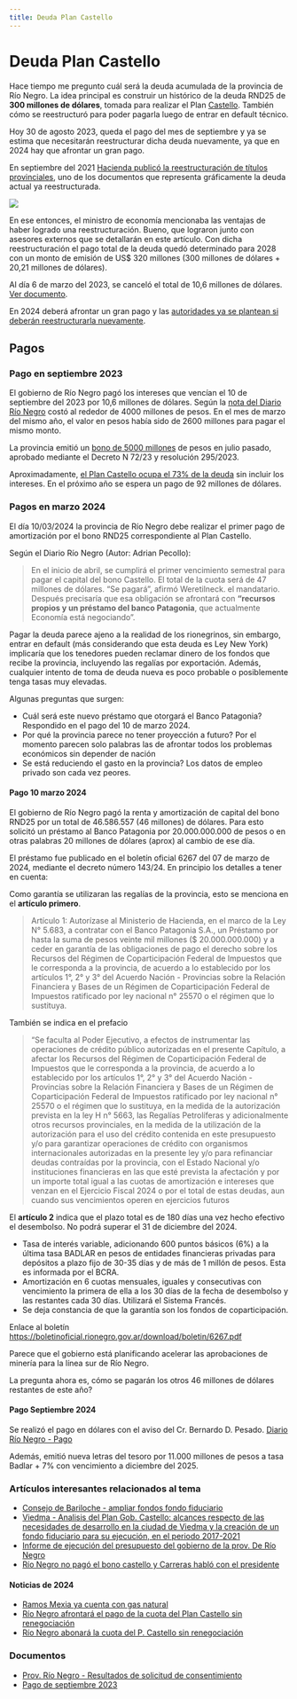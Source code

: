 ```yaml
---
title: Deuda Plan Castello
---
```

# Deuda Plan Castello

Hace tiempo me pregunto cuál será la deuda acumulada de la provincia de Río Negro. La idea principal es construir un histórico de la deuda RND25 de **300 millones de dólares**, tomada para realizar el Plan [Castello](https://es.wikipedia.org/wiki/Edgardo_Castello). También cómo se reestructuró para poder pagarla luego de entrar en default técnico.

Hoy 30 de agosto 2023, queda el pago del mes de septiembre y ya se estima que necesitarán reestructurar dicha deuda nuevamente, ya que en 2024 hay que afrontar un gran pago.

En septiembre del 2021 [Hacienda publicó la reestructuración de títulos provinciales](https://www.economia.gob.ar/dnap/deuda/bonos/Reestructuraci%C3%B3n%20T%C3%ADtulos%20Provinciales%20(septiembre).pdf), uno de los documentos que representa gráficamente la deuda actual ya reestructurada.

![](https://imgur.com/CswycVo.png)

En ese entonces, el ministro de economía mencionaba las ventajas de haber logrado una reestructuración. Bueno, que lograron junto con asesores externos que se detallarán en este artículo. Con dicha reestructuración el pago total de la deuda quedó determinado para 2028 con un monto de emisión de US$ 320 millones (300 millones de dólares + 20,21 millones de dólares).

Al día 6 de marzo del 2023, se canceló el total de 10,6 millones de dólares. [Ver documento](https://ws.bolsar.info/descarga/pdf/422848.pdf).

En 2024 deberá afrontar un gran pago y las [autoridades ya se plantean si deberán reestructurarla nuevamente](https://www.rionegro.com.ar/politica/piensan-en-otra-refinanciacion-de-pagos-del-plan-castello-en-rio-negro-2802514/).

## Pagos
### Pago en septiembre 2023
El gobierno de Río Negro pagó los intereses que vencían el 10 de septiembre del 2023 por 10,6 millones de dólares. Según la [nota del Diario Río Negro](https://www.rionegro.com.ar/politica/rio-negro-ya-giro-4-000-millones-para-la-cuota-de-intereses-del-plan-castello-3129550/) costó al rededor de 4000 millones de pesos. En el mes de marzo del mismo año, el valor en pesos había sido de 2600 millones para pagar el mismo monto.

La provincia emitió un [bono de 5000 millones](https://ws.bolsar.info/descarga/pdf/431935.pdf) de pesos en julio pasado, aprobado mediante el Decreto N 72/23 y resolución 295/2023.

Aproximadamente, [el Plan Castello ocupa el 73% de la deuda](https://www.rionegro.com.ar/politica/la-devaluacion-tiene-un-impacto-inmediato-en-la-deuda-en-dolares-de-rio-negro-3087619/) sin incluir los intereses. En el próximo año se espera un pago de 92 millones de dólares.

### Pagos en marzo 2024
El día 10/03/2024 la provincia de Río Negro debe realizar el primer pago de amortización por el bono RND25 correspondiente al Plan Castello.

Según el Diario Río Negro (Autor: Adrian Pecollo):
> En el inicio de abril, se cumplirá el primer vencimiento semestral para pagar el capital del bono Castello. El total de la cuota será de 47 millones de dólares. “Se pagará”, afirmó Weretilneck. el mandatario.
> Después precisaría que esa obligación se afrontará con **“recursos propios y un préstamo del banco Patagonia**, que actualmente Economía está negociando”.

Pagar la deuda parece ajeno a la realidad de los rionegrinos, sin embargo, entrar en default (más considerando que esta deuda es Ley New York) implicaría que los tenedores pueden reclamar dinero de los fondos que recibe la provincia, incluyendo las regalías por exportación. Además, cualquier intento de toma de deuda nueva es poco probable o posiblemente tenga tasas muy elevadas.

Algunas preguntas que surgen:
- Cuál será este nuevo préstamo que otorgará el Banco Patagonia? Respondido en el pago del 10 de marzo 2024.
- Por qué la provincia parece no tener proyección a futuro? Por el momento parecen solo palabras las de afrontar todos los problemas económicos sin depender de nación
- Se está reduciendo el gasto en la provincia? Los datos de empleo privado son cada vez peores.

#### Pago 10 marzo 2024
El gobierno de Río Negro pagó la renta y amortización de capital del bono RND25 por un total de 46.586.557 (46 millones) de dólares. Para esto solicitó un préstamo al Banco Patagonia por 20.000.000.000 de pesos o en otras palabras 20 millones de dólares (aprox) al cambio de ese día.

El préstamo fue publicado en el boletín oficial 6267 del 07 de marzo de 2024, mediante el decreto número 143/24. En principio los detalles a tener en cuenta:

Como garantía se utilizaran las regalías de la provincia, esto se menciona en el **artículo primero**.
>Artículo 1: Autorízase al Ministerio de Hacienda, en el marco de la Ley N° 5.683, a contratar con el Banco Patagonia S.A., un Préstamo por hasta la suma de pesos veinte mil millones ($ 20.000.000.000) y a ceder en garantía de las obligaciones de pago el derecho sobre los Recursos del Régimen de Coparticipación Federal de Impuestos que le corresponda a la provincia, de acuerdo a lo establecido por los artículos 1°, 2° y 3° del Acuerdo Nación - Provincias sobre la Relación Financiera y Bases de un Régimen de Coparticipación Federal de Impuestos ratificado por ley nacional n° 25570 o el régimen que lo sustituya.

También se indica en el prefacio
>“Se faculta al Poder Ejecutivo, a efectos de instrumentar las operaciones de crédito público autorizadas en el presente Capítulo, a afectar los Recursos del Régimen de Coparticipación Federal de Impuestos que le corresponda a la provincia, de acuerdo a lo establecido por los artículos 1°, 2° y 3° del Acuerdo Nación - Provincias sobre la Relación Financiera y Bases de un Régimen de Coparticipación Federal de Impuestos ratificado por ley nacional n° 25570 o el régimen que lo sustituya, en la medida de la autorización prevista en la ley H n° 5663, las Regalías Petrolíferas y adicionalmente otros recursos provinciales, en la medida de la utilización de la autorización para el uso del crédito contenida en este presupuesto y/o para garantizar operaciones de crédito con organismos internacionales autorizadas en la presente ley y/o para refinanciar deudas contraídas por la provincia, con el Estado Nacional y/o instituciones financieras en las que esté prevista la afectación y por un importe total igual a las cuotas de amortización e intereses que venzan en el Ejercicio Fiscal 2024 o por el total de estas deudas, aun cuando sus vencimientos operen en ejercicios futuros

El **artículo 2** indica que el plazo total es de 180 días una vez hecho efectivo el desembolso. No podrá superar el 31 de diciembre del 2024.
- Tasa de interés variable, adicionando 600 puntos básicos (6%) a la última tasa BADLAR en pesos de entidades financieras privadas para depósitos a plazo fijo de 30-35 días y de más de 1 millón de pesos. Esta es informada por el BCRA.
- Amortización en 6 cuotas mensuales, iguales y consecutivas con vencimiento la primera de ella a los 30 días de la fecha de desembolso y las restantes cada 30 días. Utilizará el Sistema Francés.
- Se deja constancia de que la garantía son los fondos de coparticipación.

Enlace al boletín https://boletinoficial.rionegro.gov.ar/download/boletin/6267.pdf

Parece que el gobierno está planificando acelerar las aprobaciones de minería para la línea sur de Río Negro.

La pregunta ahora es, cómo se pagarán los otros 46 millones de dólares restantes de este año?

#### Pago Septiembre 2024
Se realizó el pago en dólares con el aviso del Cr. Bernardo D. Pesado.
[Diario Río Negro - Pago](https://www.rionegro.com.ar/economia/rio-negro-pago-deuda-del-plan-castello-por-casi-46-millones-de-dolares-3783477/)

Además, emitió nueva letras del tesoro por 11.000 millones de pesos a tasa Badlar + 7% con vencimiento a diciembre del 2025.

### Artículos interesantes relacionados al tema
- [Consejo de Bariloche - ampliar fondos fondo fiduciario](https://concejobariloche.gov.ar/proyectos//PROYECTO%201086-18%20MODIFICA%20ORDENANZA%202945-CM-18.%20PLAN%20CASTELLO.%20AMPLIA%20FONDOS.pdf)
- [Viedma - Analisis del Plan Gob. Castello: alcances respecto de las necesidades de desarrollo en la ciudad de Viedma y la creación de un fondo fiduciario para su ejecución, en el periodo 2017-2021](http://rdi.uncoma.edu.ar/bitstream/handle/uncomaid/16486/Tesis%20An%C3%A1lisis%20Plan%20Castello_Torres%2C%20Daiana.pdf?sequence=1&isAllowed=y)
- [Informe de ejecución del presupuesto del gobierno de la prov. De Río Negro](https://asap.org.ar/img_informes/03031302_RioNegro1SEM19.pdf)
- [Río Negro no pagó el bono castello y Carreras habló con el presidente](https://www.rionegro.com.ar/rio-negro-no-pago-el-bono-castello-y-carreras-hablo-con-el-presidente-1423552/)

#### Noticias de 2024
- [Ramos Mexia ya cuenta con gas natural](https://semanariobariloche.com.ar/ramos-mexia-ya-cuenta-con-gas-natural/)
- [Río Negro afrontará el pago de la cuota del Plan Castello sin renegociación](https://www.elcordillerano.com.ar/noticias/2024/02/26/182744-rio-negro-afrontara-el-pago-de-la-cuota-del-plan-castello-sin-renegociacion)
- [Río Negro abonará la cuota del P. Castello sin renegociación](https://www.rionegro.com.ar/politica/rio-negro-abonara-la-cuota-del-plan-castello-sin-renegociacion-3434717/)

### Documentos
- [Prov. Río Negro - Resultados de solicitud de consentimiento](https://web.archive.org/web/20240227115840/https://static1.squarespace.com/static/5fba906960151b0e3146f048/t/5fdbc0cfae197c3b816a0f07/1608237264307/Provincia+de+Rio+Negro-+Anuncia+de+los+resultados+de+la+solicitud+de+consentimiento.pdf)
- [Pago de septiembre 2023](https://archive.org/details/11septiembre-rnd-25-rio-negro)

